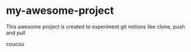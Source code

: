 # my-awesome-project
This awesome project is created to experiment git notions like clone, push and pull

coucou
